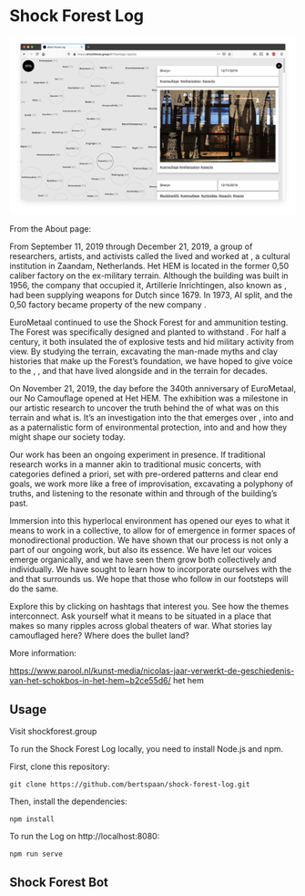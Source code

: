 # Shock Forest Log

[![Shock Forest Log](screenshot.png)](https://shockforest.group/)

From the About page:

<p>
      From September 11, 2019 through December 21, 2019, a group of researchers, artists, and
      activists called the <L t="shockforestgroup" /> lived and worked at <L t="hethem" />,
      a cultural institution in Zaandam, Netherlands. Het HEM is located in the former 0,50 caliber
      <L t="bullets" /> factory on the ex-military <L t="hembrug" /> terrain. Although
      the building was built in 1956, the company that occupied it, Artillerie Inrichtingen,
      also known as <L t="ai" />, had been supplying weapons
      for Dutch <L t="colonialism" /> since 1679. In 1973, AI split, and the 0,50 factory
      became property of the new company <L t="eurometaal" />.
    </p>
    <p>
      EuroMetaal continued to use the Shock Forest for <L t="weapons" /> and ammunition testing.
      The Forest was specifically designed and planted to withstand <L t="explosions" />. For half
      a century, it both insulated the <L t="sound" /> of explosive tests and hid military activity
      from view. By studying the terrain, excavating the man-made myths and clay histories that
      make up the Forest’s foundation, we have hoped to give voice to the <L t="trees" />,
      <L t="waves" />, <L t="soil" /> and <L t="herons" /> that have lived
      alongside <L t="industrialization" /> and <L t="militarization" /> in the terrain for decades.
    </p>
    <p>
      On November 21, 2019, the day before the 340th anniversary of EuroMetaal, our <L t="exhibition" />
      No Camouflage opened at Het HEM. The exhibition was a milestone in our artistic research to
      uncover the truth behind the <L t="opacity" /> of what was on this terrain and what is. It’s an
      investigation into the <L t="duality" /> that emerges over <L t="time" />,
      into <L t="monument" /> and <L t="legality" /> as a paternalistic form of environmental
      protection, into <L t="activism" /> and <L t="labor" /> and how they might shape our society today.
    </p>
    <p>
      Our work has been an ongoing experiment in presence. If traditional research works in a
      manner akin to traditional music concerts, with categories defined a priori,
      <L t="scores" /> set with pre-ordered patterns and clear end goals, we work more like a
      free <L t="dance" /> of improvisation, excavating a polyphony of truths, and listening
      to the <L t="reverb" /> resonate within and through <L t="traces" /> of the building’s past.
    </p>
    <p>
      Immersion into this hyperlocal environment has opened our eyes to what it means to work in
      a collective, to allow for <L t="cycles" /> of emergence in former spaces of monodirectional
      production. We have shown that our process is not only a part of our ongoing work, but also
      its essence. We have let our voices emerge organically, and we have seen them grow both
      collectively and individually. We have sought to learn how to incorporate ourselves with
      the <L t="light" /> and <L t="violence" /> that surrounds us. We hope that those who
      follow in our footsteps will do the same.
    </p>
    <p>
      Explore this <L t="log" /> by clicking on hashtags that interest you. See how the themes
      interconnect. Ask yourself what it means to be situated in a place that makes so many
      ripples across global theaters of war. What stories lay camouflaged here?
      Where does the bullet land?
    </p>

More information:

https://www.parool.nl/kunst-media/nicolas-jaar-verwerkt-de-geschiedenis-van-het-schokbos-in-het-hem~b2ce55d6/
het hem

## Usage

Visit shockforest.group

To run the Shock Forest Log locally, you need to install Node.js and npm.

First, clone this repository:

    git clone https://github.com/bertspaan/shock-forest-log.git

Then, install the dependencies:

    npm install

To run the Log on http://localhost:8080:

    npm run serve

## Shock Forest Bot